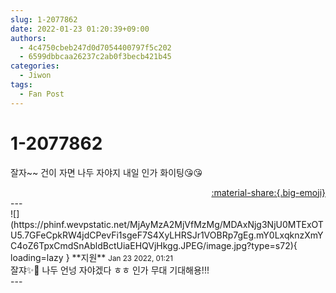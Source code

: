 ```yaml
---
slug: 1-2077862
date: 2022-01-23 01:20:39+09:00
authors:
  - 4c4750cbeb247d0d7054400797f5c202
  - 6599dbbcaa26237c2ab0f3becb421b45
categories:
  - Jiwon
tags:
  - Fan Post
---
```


# 1-2077862

<div class="post-container" markdown="1">
<div class="content-container md-sidebar__scrollwrap" markdown="1">

잘자~~ 건이 자면 나두 자야지 내일 인가 화이팅😘😘

</div>
</div>

<div style="text-align: right;" markdown="1">
<a href="https://weverse.io/fromis9/fanpost/1-2077862" style="text-align: right;">:material-share:{.big-emoji}</a>
</div>
---

<div class="comments-container md-sidebar__scrollwrap" markdown="1">
<div class="comment" markdown="1">
<div class='id-container' markdown="1">
![](https://phinf.wevpstatic.net/MjAyMzA2MjVfMzMg/MDAxNjg3NjU0MTExOTU5.7GFeCpkRW4jdCPevFi1sgeF7S4XyLHRSJr1VOBRp7gEg.mY0LxqknzXmYC4oZ6TpxCmdSnAbldBctUiaEHQVjHkgg.JPEG/image.jpg?type=s72){ loading=lazy }
**<span class="artist">지원</span>** <small>Jan 23 2022, 01:21</small><br>
</div>
<div class='comment-body' markdown="1">
잘쟈✨💚 나두 언넝 자야겠다 ㅎㅎ 인가 무대 기대해용!!!
</div>
</div>
</div>
---
